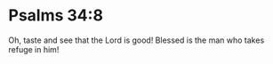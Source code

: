 # Psalms 34:8

Oh, taste and see that the Lord is good! Blessed is the man who takes refuge in him!
